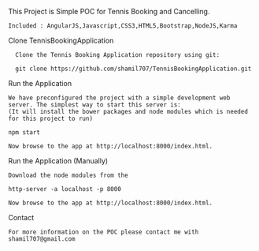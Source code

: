   This Project is Simple POC for Tennis Booking and Cancelling.
			
	Included : AngularJS,Javascript,CSS3,HTML5,Bootstrap,NodeJS,Karma

  Clone TennisBookingApplication

      Clone the Tennis Booking Application repository using git:

      git clone https://github.com/shamil707/TennisBookingApplication.git
    
  Run the Application

	We have preconfigured the project with a simple development web server. The simplest way to start this server is:
	(It will install the bower packages and node modules which is needed for this project to run)
	
	npm start
	
	Now browse to the app at http://localhost:8000/index.html.
	
  Run the Application (Manually)

	Download the node modules from the 

	http-server -a localhost -p 8000
	
	Now browse to the app at http://localhost:8000/index.html.

 Contact

	For more information on the POC please contact me with shamil707@gmail.com
